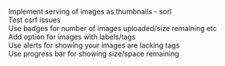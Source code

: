 Implement serving of images as thumbnails - sorl  
Test csrf issues  
Use badges for number of images uploaded/size remaining etc  
Add option for images with labels/tags  
Use alerts for showing your images are lacking tags  
Use progress bar for showing size/space remaining  